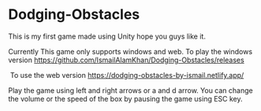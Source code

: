 # Dodging-Obstacles

This is my first game made using Unity hope you guys like it.

Currently This game only supports windows and web. To play the windows version https://github.com/IsmailAlamKhan/Dodging-Obstacles/releases

​ To use the web version https://dodging-obstacles-by-ismail.netlify.app/

Play the game using left and right arrows or a and d arrow. You can change the volume or the speed of the box by pausing the game using ESC key.

